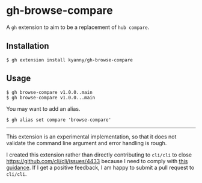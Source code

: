 # gh-browse-compare

A `gh` extension to aim to be a replacement of `hub compare`.

## Installation

```
$ gh extension install kyanny/gh-browse-compare
```

## Usage

```
$ gh browse-compare v1.0.0..main
$ gh browse-compare v1.0.0...main
```

You may want to add an alias.

```
$ gh alias set compare 'browse-compare'
```

---

This extension is an experimental implementation, so that it does not validate the command line argument and error handling is rough.

I created this extension rather than directly contributing to `cli/cli` to close https://github.com/cli/cli/issues/4433 because I need to comply with [this guidance](https://github.com/cli/cli/blob/trunk/docs/working-with-us.md). If I get a positive feedback, I am happy to submit a pull request to `cli/cli`.
